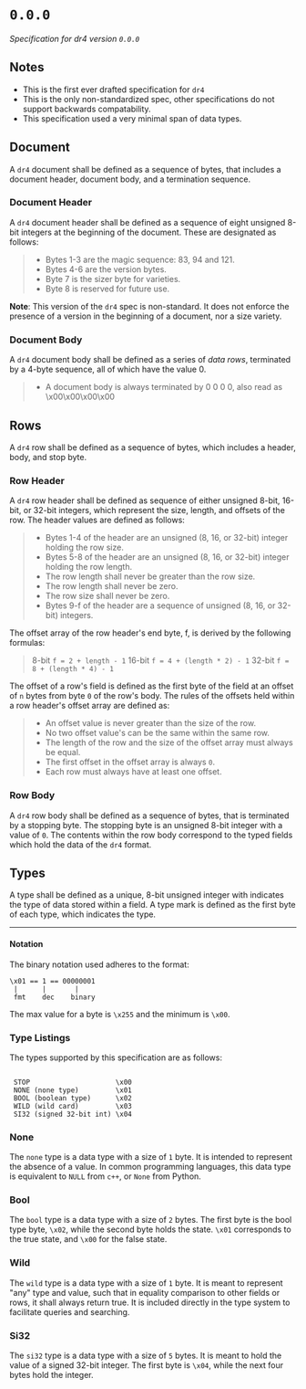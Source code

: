 # `0.0.0`

*Specification for dr4 version `0.0.0`* 

## Notes

* This is the first ever drafted specification for `dr4`
* This is the only non-standardized spec, other specifications do not support backwards compatability.
* This specification used a very minimal span of data types.

## Document

A `dr4` document shall be defined as a sequence of bytes, that includes a document header, document body, and a termination sequence.


### Document Header

A `dr4` document header shall be defined as a sequence of eight unsigned 8-bit integers at the beginning of the document. These are designated as follows:

> * Bytes 1-3 are the magic sequence: 83, 94 and 121.
> * Bytes 4-6 are the version bytes.
> * Byte 7 is the sizer byte for varieties.
> * Byte 8 is reserved for future use.

**Note**: This version of the `dr4` spec is non-standard. It does not enforce the presence of a version in the beginning of a document, nor a size variety.

### Document Body

A `dr4` document body shall be defined as a series of *data rows*, terminated by a 4-byte sequence, all of which have the value 0.

> * A document body is always terminated by 0 0 0 0, also read as \x00\x00\x00\x00

## Rows

A `dr4` row shall be defined as a sequence of bytes, which includes a header, body, and stop byte.

### Row Header

A `dr4` row header shall be defined as sequence of either unsigned  8-bit, 16-bit, or 32-bit integers, which represent the size, length, and offsets of the row. The header values are defined as follows:

> * Bytes 1-4 of the header are an unsigned (8, 16, or 32-bit) integer holding the row size.
> * Bytes 5-8 of the header are an unsigned (8, 16, or 32-bit) integer holding the row length.
> * The row length shall never be greater than the row size.
> * The row length shall never be zero.
> * The row size shall never be zero.
> * Bytes 9-f of the header are a sequence of unsigned (8, 16, or 32-bit) integers.

The offset array of the row header's end byte, f, is derived by the following formulas:

> 8-bit  `f = 2 + length - 1`
> 16-bit `f = 4 + (length * 2) - 1`
> 32-bit `f = 8 + (length * 4) - 1`

The offset of a row's field is defined as the first byte of the field at an offset of `n` bytes from byte `0` of the row's body. The rules of the offsets held within a row header's offset array are defined as:

> * An offset value is never greater than the size of the row.
> * No two offset value's can be the same within the same row.
> * The length of the row and the size of the offset array must always be equal.
> * The first offset in the offset array is always `0`.
> * Each row must always have at least one offset.

### Row Body

A `dr4` row body shall be defined as a sequence of bytes, that is terminated by a stopping byte. The stopping byte is an unsigned 8-bit integer with a value of `0`. The contents within the row body correspond to the typed fields which hold the data of the `dr4` format. 

## Types

A type shall be defined as a unique, 8-bit unsigned integer with indicates the type of data stored within a field. A type mark is defined as the first byte of each type, which indicates the type.

--------------------------------------------------------------------

#### Notation

The binary notation used adheres to the format:

```
\x01 == 1 == 00000001
 |      |       |
 fmt    dec    binary 
```

The max value for a byte is `\x255` and the minimum is `\x00`.

### Type Listings

The types supported by this specification are as follows:

```

 STOP                     \x00
 NONE (none type)         \x01
 BOOL (boolean type)      \x02
 WILD (wild card)         \x03
 SI32 (signed 32-bit int) \x04
 ```

### None

The `none` type is a data type with a size of `1` byte. It is intended to represent the absence of a value. In common programming languages, this data type is equivalent to `NULL` from `c++`, or `None` from Python.

### Bool

The `bool` type is a data type with a size of `2` bytes. The first byte is the bool type byte, `\x02`, while the second byte holds the state. `\x01` corresponds to the true state, and `\x00` for the false state.

### Wild

The `wild` type is a data type with a size of `1` byte. It is meant to represent "any" type and value, such that in equality comparison to other fields or rows, it shall always return true. It is included directly in the type system to facilitate queries and searching.

### Si32

The `si32` type is a data type with  a size of `5` bytes. It is meant to hold the value of a signed 32-bit integer. The first byte is `\x04`, while the next four bytes hold the integer.

